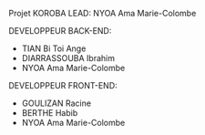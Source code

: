 Projet KOROBA
LEAD: NYOA Ama Marie-Colombe

DEVELOPPEUR BACK-END:
- TIAN Bi Toi Ange
- DIARRASSOUBA Ibrahim
- NYOA Ama Marie-Colombe
  

DEVELOPPEUR FRONT-END:
- GOULIZAN Racine
- BERTHE Habib
- NYOA Ama Marie-Colombe
